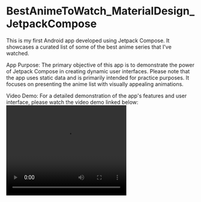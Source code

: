 # BestAnimeToWatch_MaterialDesign_JetpackCompose
This is my first Android app developed using Jetpack Compose. It showcases a curated list of some of the best anime series that I've watched.

App Purpose:
The primary objective of this app is to demonstrate the power of Jetpack Compose in creating dynamic user interfaces. Please note that the app uses static data and is primarily intended for practice purposes. It focuses on presenting the anime list with visually appealing animations.

Video Demo:
For a detailed demonstration of the app's features and user interface, please watch the video demo linked below:
<video width="320" height="240" controls>
  <source src="video_demo.mp4" type="video/mp4">
  Your browser does not support the video tag.
</video>
